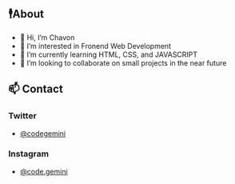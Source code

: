 ## 🕴️About
- 👋 Hi, I’m Chavon
- 👀 I’m interested in Fronend Web Development
- 🌱 I’m currently learning HTML, CSS, and JAVASCRIPT
- 💞️ I’m looking to collaborate on small projects in the near future

## 📫 Contact
### Twitter
- [@codegemini](https://www.twitter.com/codegemini)
### Instagram
- [@code.gemini](https://www.instagram.com/code.gemini)

<!---
CWEBSTER0611/CWEBSTER0611 is a ✨ special ✨ repository because its `README.md` (this file) appears on your GitHub profile.
You can click the Preview link to take a look at your changes.
--->
